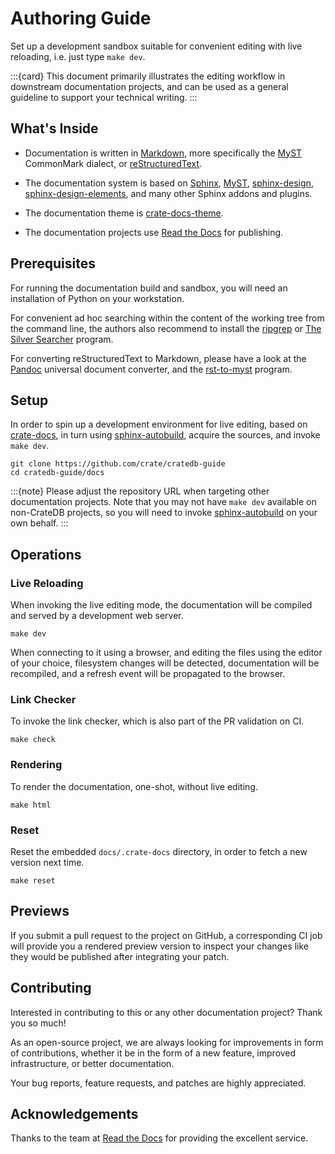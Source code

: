 # Authoring Guide

Set up a development sandbox suitable for convenient editing with live
reloading, i.e. just type `make dev`.

:::{card}
This document primarily illustrates the editing workflow in downstream
documentation projects, and can be used as a general guideline to support
your technical writing.
:::


## What's Inside

- Documentation is written in [Markdown], more specifically
  the [MyST] CommonMark dialect, or [reStructuredText].

- The documentation system is based on [Sphinx], [MyST], [sphinx-design],
  [sphinx-design-elements], and many other Sphinx addons and plugins.

- The documentation theme is [crate-docs-theme].

- The documentation projects use [Read the Docs] for publishing.


## Prerequisites

For running the documentation build and sandbox, you will need an installation
of Python on your workstation.

For convenient ad hoc searching within the content of the working tree from the
command line, the authors also recommend to install the [ripgrep] or [The
Silver Searcher] program.

For converting reStructuredText to Markdown, please have a look at the [Pandoc]
universal document converter, and the [rst-to-myst] program.


## Setup

In order to spin up a development environment for live editing, based on
[crate-docs], in turn using [sphinx-autobuild], acquire the sources, and
invoke `make dev`.

```shell
git clone https://github.com/crate/cratedb-guide
cd cratedb-guide/docs
```

:::{note}
Please adjust the repository URL when targeting other documentation projects.
Note that you may not have `make dev` available on non-CrateDB projects, so
you will need to invoke [sphinx-autobuild] on your own behalf.
:::


## Operations

### Live Reloading
When invoking the live editing mode, the documentation will be compiled and
served by a development web server.
```shell
make dev
```
When connecting to it using a browser, and editing the files using the editor
of your choice, filesystem changes will be detected, documentation will be
recompiled, and a refresh event will be propagated to the browser.

### Link Checker
To invoke the link checker, which is also part of the PR validation on CI.
```shell
make check
```

### Rendering
To render the documentation, one-shot, without live editing.
```shell
make html
```

### Reset
Reset the embedded `docs/.crate-docs` directory, in order to fetch a new
version next time.
```shell
make reset
```


## Previews

If you submit a pull request to the project on GitHub, a corresponding CI job
will provide you a rendered preview version to inspect your changes like they
would be published after integrating your patch.


## Contributing

Interested in contributing to this or any other documentation project?
Thank you so much!

As an open-source project, we are always looking for improvements in form of
contributions, whether it be in the form of a new feature, improved
infrastructure, or better documentation.

Your bug reports, feature requests, and patches are highly appreciated.


## Acknowledgements

Thanks to the team at [Read the Docs] for providing the excellent service.



[crate-docs]: https://github.com/crate/crate-docs
[crate-docs-theme]: https://crate-docs-theme.readthedocs.io/
[Markdown]: https://daringfireball.net/projects/markdown/
[MyST]: https://myst-parser.readthedocs.io/
[Pandoc]: https://pandoc.org/
[Read the Docs]: https://about.readthedocs.com/
[reStructuredText]: https://docutils.sourceforge.io/rst.html
[ripgrep]: https://github.com/burntsushi/ripgrep
[rst-to-myst]: https://github.com/executablebooks/rst-to-myst
[Sphinx]: https://www.sphinx-doc.org/
[sphinx-autobuild]: https://pypi.org/project/sphinx-autobuild/
[sphinx-design]: https://sphinx-design.readthedocs.io/
[sphinx-design-elements]: https://sphinx-design-elements.readthedocs.io/
[The Silver Searcher]: https://github.com/ggreer/the_silver_searcher
